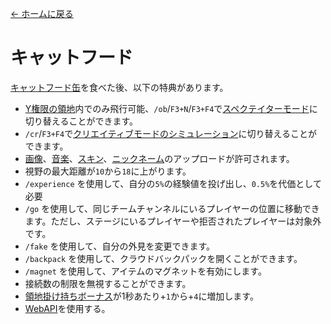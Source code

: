 [← ホームに戻る](../)
# キャットフード
[キャットフード缶](../item/canned_cat.md)を食べた後、以下の特典があります。

- [Y権限の領地](../item/land_book.md#y-飛行)内でのみ飛行可能、`/ob`/`F3+N`/`F3+F4`で[スペクテイターモード](https://minecraft.fandom.com/ja/wiki/スペクテイターモード)に切り替えることができます。
- `/cr`/`F3+F4`で[クリエイティブモードのシミュレーション](virtual_creative.md)に切り替えることができます。
- [画像](https://discord.com/channels/1040647480972415006/1040647481358295099)、[音楽](https://discord.com/channels/1040647480972415006/1050912456303706143)、[スキン](https://discord.com/channels/1040647480972415006/1052733959248826469)、[ニックネーム](https://discord.com/channels/1040647480972415006/1052733655891574784)のアップロードが許可されます。
- 視野の最大距離が`10`から`18`に上がります。
- `/experience` を使用して、自分の`5%`の経験値を投げ出し、`0.5%`を代価として必要
- `/go` を使用して、同じチームチャンネルにいるプレイヤーの位置に移動できます。ただし、ステージにいるプレイヤーや拒否されたプレイヤーは対象外です。
- `/fake` を使用して、自分の外見を変更できます。
- `/backpack` を使用して、クラウドバックパックを開くことができます。
- `/magnet` を使用して、アイテムのマグネットを有効にします。
- 接続数の制限を無視することができます。
- [領地掛け持ちボーナス](../item/land_book.md#活躍)が1秒あたり+`1`から+`4`に増加します。
- [WebAPI](https://catpalm.gitbook.io/webapi/)を使用する。